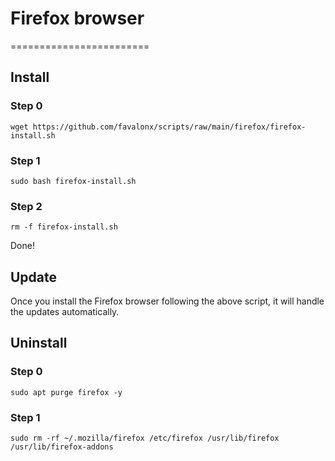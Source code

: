 # Firefox browser

========================

## Install

### Step 0

```
wget https://github.com/favalonx/scripts/raw/main/firefox/firefox-install.sh
```

### Step 1

```
sudo bash firefox-install.sh
```

### Step 2

```
rm -f firefox-install.sh
```

Done!

## Update

Once you install the Firefox browser following the above script, it will handle the updates automatically.

## Uninstall

### Step 0

```
sudo apt purge firefox -y
```

### Step 1

```
sudo rm -rf ~/.mozilla/firefox /etc/firefox /usr/lib/firefox /usr/lib/firefox-addons
```
